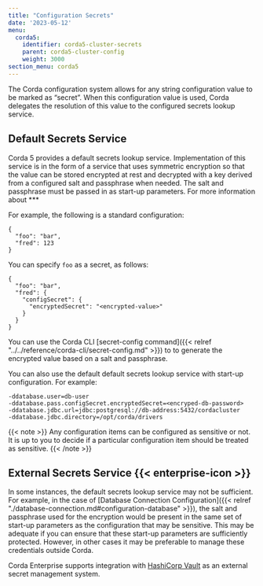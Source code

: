 ```yaml
---
title: "Configuration Secrets"
date: '2023-05-12'
menu:
  corda5:
    identifier: corda5-cluster-secrets
    parent: corda5-cluster-config
    weight: 3000
section_menu: corda5
---
```


The Corda configuration system allows for any string configuration value to be marked as “secret”. When this configuration value is used, Corda delegates the resolution of this value to the configured secrets lookup service.

## Default Secrets Service

Corda 5 provides a default secrets lookup service. Implementation of this service is in the form of a service that uses symmetric encryption so that the value can be stored encrypted at rest and decrypted with a key derived from a configured salt and passphrase when needed. The salt and passphrase must be passed in as start-up parameters. For more information about ***

For example, the following is a standard configuration:

```
{
  "foo": "bar",
  "fred": 123
}
```

You can specify `foo` as a secret, as follows:

```
{
  "foo": "bar",
  "fred": {
    "configSecret": {
      "encryptedSecret": "<encrypted-value>"
    } 
  }
}
```

You can use the Corda CLI [secret-config command]({{< relref "../../reference/corda-cli/secret-config.md" >}}) to to generate the encrypted value based on a salt and passphrase.

You can also use the default default secrets lookup service with start-up configuration. For example:

```
-ddatabase.user=db-user
-ddatabase.pass.configSecret.encryptedSecret=<encryped-db-password>
-ddatabase.jdbc.url=jdbc:postgresql://db-address:5432/cordacluster
-ddatabase.jdbc.directory=/opt/corda/drivers
```

{{< note >}}
Any configuration items can be configured as sensitive or not. It is up to you to decide if a particular configuration item should be treated as sensitive.
{{< /note >}}

## External Secrets Service {{< enterprise-icon >}}

In some instances, the default secrets lookup service may not be sufficient. For example, in the case of [Database Connection Configuration]({{< relref "./database-connection.md#configuration-database" >}}), the salt and passphrase used for the encryption would be present in the same set of start-up parameters as the configuration that may be sensitive. This may be adequate if you can ensure that these start-up parameters are sufficiently protected. However, in other cases it may be preferable to manage these credentials outside Corda.

Corda Enterprise supports integration with [HashiCorp Vault](https://www.vaultproject.io/) as an external secret management system. 